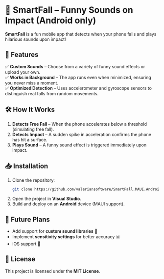 ﻿# 📱 SmartFall – Funny Sounds on Impact (Android only)

**SmartFall** is a fun mobile app that detects when your phone falls and plays hilarious sounds upon impact!   

## 🎯 Features  
✅ **Custom Sounds** – Choose from a variety of funny sound effects or upload your own.  
✅ **Works in Background** – The app runs even when minimized, ensuring you never miss a moment.  
✅ **Optimized Detection** – Uses accelerometer and gyroscope sensors to distinguish real falls from random movements.  

## 🛠️ How It Works  
1. **Detects Free Fall** – When the phone accelerates below a threshold (simulating free fall).  
2. **Detects Impact** – A sudden spike in acceleration confirms the phone has hit a surface.  
3. **Plays Sound** – A funny sound effect is triggered immediately upon impact.  

## 📥 Installation  
1. Clone the repository:  
   ```sh
   git clone https://github.com/valeriansoftware/SmartFall.MAUI.Android.git
   ```
2. Open the project in **Visual Studio**.  
3. Build and deploy on an **Android** device (MAUI support).  

## 🚀 Future Plans  
- Add support for **custom sound libraries** 🎵  
- Implement **sensitivity settings** for better accuracy 📊  
- iOS support 🍏  

## 📄 License  
This project is licensed under the **MIT License**.  